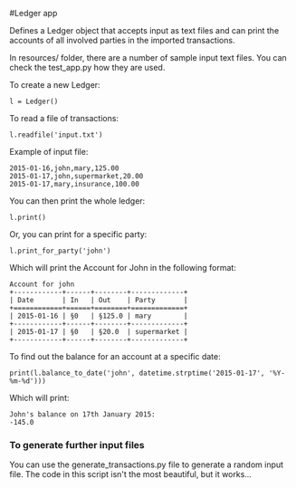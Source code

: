 #Ledger app

Defines a Ledger object that accepts input as text files and can print the accounts of all involved parties in the imported transactions.

In resources/ folder, there are a number of sample input text files.
You can check the test_app.py how they are used.

To create a new Ledger:

`l = Ledger()`

To read a file of transactions:

`l.readfile('input.txt')`

Example of input file:
```
2015-01-16,john,mary,125.00
2015-01-17,john,supermarket,20.00
2015-01-17,mary,insurance,100.00
```

You can then print the whole ledger:

`l.print()`

Or, you can print for a specific party:

`l.print_for_party('john')`

Which will print the Account for John in the following format:
```
Account for john
+------------+------+--------+-------------+
| Date       | In   | Out    | Party       |
+============+======+========+=============+
| 2015-01-16 | §0   | §125.0 | mary        |
+------------+------+--------+-------------+
| 2015-01-17 | §0   | §20.0  | supermarket |
+------------+------+--------+-------------+
```

To find out the balance for an account at a specific date:

`print(l.balance_to_date('john', datetime.strptime('2015-01-17', '%Y-%m-%d')))`

Which will print:

```
John's balance on 17th January 2015: 
-145.0
```

### To generate further input files

You can use the generate_transactions.py file to generate a random input file. The code in this script isn't the most beautiful, but it works...
